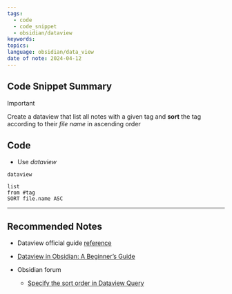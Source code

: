 ```yaml
---
tags:
  - code
  - code_snippet
  - obsidian/dataview
keywords: 
topics: 
language: obsidian/data_view
date of note: 2024-04-12
---
```


## Code Snippet Summary

>[!important]
>Create a dataview that list all notes with a given tag and **sort** the tag according to their *file name* in ascending order


## Code

- Use *dataview*

```plain
dataview

list
from #tag
SORT file.name ASC
```


-----------
##  Recommended Notes

- Dataview official guide [reference](https://blacksmithgu.github.io/obsidian-dataview/)
- [Dataview in Obsidian: A Beginner’s Guide](https://obsidian.rocks/dataview-in-obsidian-a-beginners-guide/)

- Obsidian forum 
	- [Specify the sort order in Dataview Query](https://forum.obsidian.md/t/specify-the-sort-order-in-dataview-query/37196)
